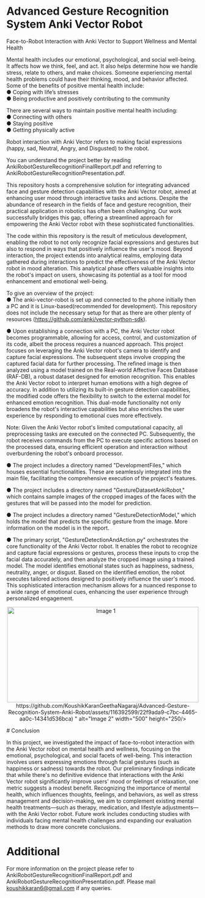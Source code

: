 # Advanced Gesture Recognition System Anki Vector Robot <br>
Face-to-Robot Interaction with Anki Vector to Support Wellness and Mental Health<br>

Mental health includes our emotional, psychological, and social well-being. It affects how we think, feel, and act. It also helps determine how we handle stress, relate to others, and make choices. Someone experiencing mental health problems could have their thinking, mood, and behavior affected. Some of the benefits of positive mental health include:<br>
● Coping with life’s stresses<br>
● Being productive and positively contributing to the community<be>

There are several ways to maintain positive mental health including:<br>
● Connecting with others<br>
● Staying positive<br>
● Getting physically active<be>

Robot interaction with Anki Vector refers to making facial expressions (happy, sad, Neutral, Angry, and Disgusted) to the robot.<br>

You can understand the project better by reading AnkiRobotGestureRecognitionFinalReport.pdf and referring to AnkiRobotGestureRecognitionPresentation.pdf.<br>


This repository hosts a comprehensive solution for integrating advanced face and gesture detection capabilities with the Anki Vector robot, aimed at enhancing user mood through interactive tasks and actions. Despite the abundance of research in the fields of face and gesture recognition, their practical application in robotics has often been challenging. Our work successfully bridges this gap, offering a streamlined approach for empowering the Anki Vector robot with these sophisticated functionalities.<br>

The code within this repository is the result of meticulous development, enabling the robot to not only recognize facial expressions and gestures but also to respond in ways that positively influence the user's mood. Beyond interaction, the project extends into analytical realms, employing data gathered during interactions to predict the effectiveness of the Anki Vector robot in mood alteration. This analytical phase offers valuable insights into the robot's impact on users, showcasing its potential as a tool for mood enhancement and emotional well-being.<br>

To give an overview of the project:<br>
● The anki-vector-robot is set up and connected to the phone initially then a PC and it is Linux-based(recommended for development). This repository does not include the necessary setup for that as there are other plenty of resources (https://github.com/anki/vector-python-sdk).<br>

● Upon establishing a connection with a PC, the Anki Vector robot becomes programmable, allowing for access, control, and customization of its code, albeit the process requires a nuanced approach. This project focuses on leveraging the Anki Vector robot's camera to identify and capture facial expressions. The subsequent steps involve cropping the captured facial data for further processing. The refined image is then analyzed using a model trained on the Real-world Affective Faces Database (RAF-DB), a robust dataset designed for emotion recognition. This enables the Anki Vector robot to interpret human emotions with a high degree of accuracy. In addition to utilizing its built-in gesture detection capabilities, the modified code offers the flexibility to switch to the external model for enhanced emotion recognition. This dual-mode functionality not only broadens the robot's interactive capabilities but also enriches the user experience by responding to emotional cues more effectively.<be>

Note: Given the Anki Vector robot's limited computational capacity, all preprocessing tasks are executed on the connected PC. Subsequently, the robot receives commands from the PC to execute specific actions based on the processed data, ensuring efficient operation and interaction without overburdening the robot's onboard processor.<br>

● The project includes a directory named "DevelopmentFiles," which houses essential functionalities. These are seamlessly integrated into the main file, facilitating the comprehensive execution of the project's features.<be>

● The project includes a directory named "GestureDatasetAnkiRobot," which contains sample images of the cropped images of the faces with the gestures that will be passed into the model for prediction.<be>

● The project includes a directory named "GestureDetectionModel," which holds the model that predicts the specific gesture from the image. More information on the model is in the report.<be>

● The primary script, "GestureDetectionAndAction.py" orchestrates the core functionality of the Anki Vector robot. It enables the robot to recognize and capture facial expressions or gestures, process these inputs to crop the facial data accurately, and then analyze the cropped image using a trained model. The model identifies emotional states such as happiness, sadness, neutrality, anger, or disgust. Based on the identified emotion, the robot executes tailored actions designed to positively influence the user's mood. This sophisticated interaction mechanism allows for a nuanced response to a wide range of emotional cues, enhancing the user experience through personalized engagement.<be>
<p align="center">
  <img src="https://github.com/KoushikKaranGeethaNagaraj/Advanced-Gesture-Recognition-System-Anki-Robot/assets/116392599/75a1d163-5664-4b44-b890-7914e2565e16)

" alt="Image 1" width="500" height="250"/>
  <img src="https://github.com/KoushikKaranGeethaNagaraj/Advanced-Gesture-Recognition-System-Anki-Robot/assets/116392599/22f9ada9-c7bc-4465-aa0c-14341d536bca)
" alt="Image 2" width="500" height="250/>
</p>
# Conclusion<be>

In this project, we investigated the impact of face-to-robot interaction with the Anki Vector robot on mental health and wellness, focusing on the emotional, psychological, and social facets of well-being. This interaction involves users expressing emotions through facial gestures (such as happiness or sadness) towards the robot. Our preliminary findings indicate that while there's no definitive evidence that interactions with the Anki Vector robot significantly improve users' mood or feelings of relaxation, one metric suggests a modest benefit. Recognizing the importance of mental health, which influences thoughts, feelings, and behaviors, as well as stress management and decision-making, we aim to complement existing mental health treatments—such as therapy, medication, and lifestyle adjustments—with the Anki Vector robot. Future work includes conducting studies with individuals facing mental health challenges and expanding our evaluation methods to draw more concrete conclusions.<be>


# Additional<be>
For more information on the project please refer to  AnkiRobotGestureRecognitionFinalReport.pdf and  AnkiRobotGestureRecognitionPresentation.pdf. Please mail koushikkaran6@gmail.com if any queries. <br>





